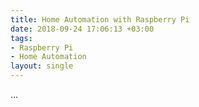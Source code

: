 ```yaml
---
title: Home Automation with Raspberry Pi
date: 2018-09-24 17:06:13 +03:00
tags:
- Raspberry Pi
- Home Automation
layout: single
---
```


...
